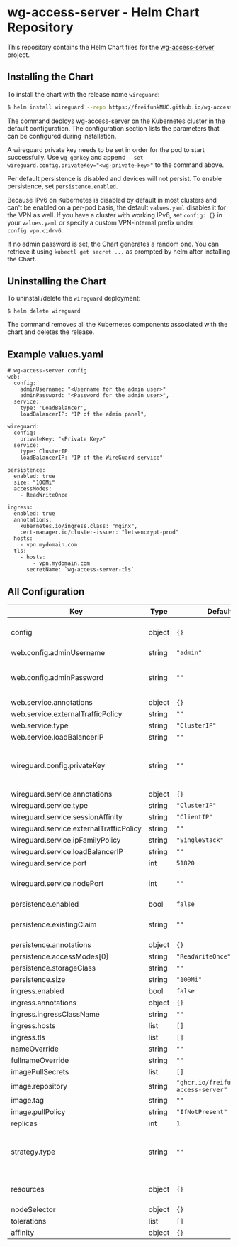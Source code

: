 # wg-access-server - Helm Chart Repository

This repository contains the Helm Chart files for the [wg-access-server](https://github.com/freifunkMUC/wg-access-server) project.

## Installing the Chart

To install the chart with the release name `wireguard`:

```bash
$ helm install wireguard --repo https://freifunkMUC.github.io/wg-access-server-chart/ wg-access-server
```

The command deploys wg-access-server on the Kubernetes cluster in the default configuration. The configuration section lists the parameters that can be configured during installation.

A wireguard private key needs to be set in order for the pod to start successfully. Use `wg genkey` and append `--set wireguard.config.privateKey="<wg-private-key>"` to the command above.

Per default persistence is disabled and devices will not persist. To enable persistence, set `persistence.enabled`.

Because IPv6 on Kubernetes is disabled by default in most clusters and can't be enabled on a per-pod basis, the default `values.yaml` disables it for the VPN as well. If you have a cluster with working IPv6, set `config: {}` in your `values.yaml` or specify a custom VPN-internal prefix under `config.vpn.cidrv6`.

If no admin password is set, the Chart generates a random one. You can retrieve it using `kubectl get secret ...` as prompted by helm after installing the Chart.

## Uninstalling the Chart

To uninstall/delete the `wireguard` deployment:

```
$ helm delete wireguard
```

The command removes all the Kubernetes components associated with the chart and deletes the release.

## Example values.yaml

```
# wg-access-server config
web:
  config:
    adminUsername: "<Username for the admin user>"
    adminPassword: "<Password for the admin user>",
  service:
    type: 'LoadBalancer',
    loadBalancerIP: "IP of the admin panel",

wireguard:
  config:
    privateKey: "<Private Key>"
  service:
    type: ClusterIP
    loadBalancerIP: "IP of the WireGuard service"

persistence:
  enabled: true
  size: "100Mi"
  accessModes:
    - ReadWriteOnce

ingress:
  enabled: true
  annotations:
    kubernetes.io/ingress.class: "nginx",
    cert-manager.io/cluster-issuer: "letsencrypt-prod" 
  hosts:
    - vpn.mydomain.com
  tls:
    - hosts: 
        - vpn.mydomain.com
      secretName: `wg-access-server-tls`
```

## All Configuration

| Key | Type | Default | Description |
|-----|------|---------|-------------|
| config | object | `{}` | inline wg-access-server config (config.yaml) |
| web.config.adminUsername | string | `"admin"` |  |
| web.config.adminPassword | string | `""` | If omitted a random password will be generated and stored in the secret |
| web.service.annotations | object | `{}` |  |
| web.service.externalTrafficPolicy | string | `""` |  |
| web.service.type | string | `"ClusterIP"` |  |
| web.service.loadBalancerIP | string | `""` |  |
| wireguard.config.privateKey | string | `""` | REQUIRED - A wireguard private key. You can generate one using `$ wg genkey` |
| wireguard.service.annotations | object | `{}` |  |
| wireguard.service.type | string | `"ClusterIP"` |  |
| wireguard.service.sessionAffinity | string | `"ClientIP"` |  |
| wireguard.service.externalTrafficPolicy | string | `""` |  |
| wireguard.service.ipFamilyPolicy | string | `"SingleStack"` |  |
| wireguard.service.loadBalancerIP | string | `""` |  |
| wireguard.service.port | int | `51820` |  |
| wireguard.service.nodePort | int | `""` | Use available port from range 30000-32768 |
| persistence.enabled | bool | `false` |  |
| persistence.existingClaim | string | `""` | Use existing PVC claim for persistence instead |
| persistence.annotations | object | `{}` |  |
| persistence.accessModes[0] | string | `"ReadWriteOnce"` |  |
| persistence.storageClass | string | `""` |  |
| persistence.size | string | `"100Mi"` |  |
| ingress.enabled | bool | `false` |  |
| ingress.annotations | object | `{}` |  |
| ingress.ingressClassName | string | `""` |  |
| ingress.hosts | list | `[]` |  |
| ingress.tls | list | `[]` |  |
| nameOverride | string | `""` |  |
| fullnameOverride | string | `""` |  |
| imagePullSecrets | list | `[]` |  |
| image.repository | string | `"ghcr.io/freifunkmuc/wg-access-server"` |  |
| image.tag | string | `""` |  |
| image.pullPolicy | string | `"IfNotPresent"` |  |
| replicas | int | `1` |  |
| strategy.type | string | `""` | `Recreate` if `persistence.enabled` true or `RollingUpdate` if false |
| resources | object | `{}` | pod cpu/memory resource requests and limits |
| nodeSelector | object | `{}` |  |
| tolerations | list | `[]` |  |
| affinity | object | `{}` |  |

